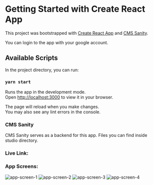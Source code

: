 # Getting Started with Create React App

This project was bootstrapped with [Create React App](https://github.com/facebook/create-react-app)
and [CMS Sanity](https://www.sanity.io/).

You can login to the app with your google account.

## Available Scripts

In the project directory, you can run:

### `yarn start`

Runs the app in the development mode.\
Open [http://localhost:3000](http://localhost:3000) to view it in your browser.

The page will reload when you make changes.\
You may also see any lint errors in the console.

### CMS Sanity

CMS Sanity serves as a backend for this app. Files you can find inside studio directory.

### Live Link: 

### App Screens:

![app-screen-1]('./app-screens/app1.jpeg')
![app-screen-2]('./app-screens/app2.jpeg')
![app-screen-3]('./app-screens/app3.jpeg')
![app-screen-4]('./app-screens/app4.jpeg')
